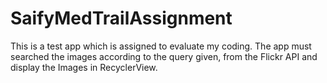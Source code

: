 # SaifyMedTrailAssignment

This is a test app which is assigned to evaluate my coding. The app must searched the images according to the query given, from the Flickr API and display the Images in RecyclerView.
